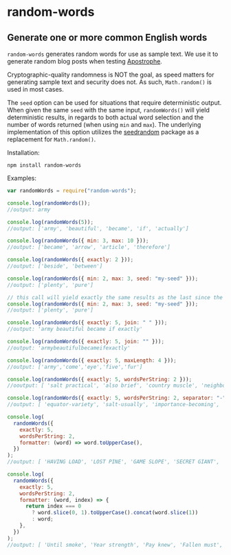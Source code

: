 # random-words

## Generate one or more common English words

`random-words` generates random words for use as sample text. We use it to generate random blog posts when testing [Apostrophe](http://apostrophecms.org).

Cryptographic-quality randomness is NOT the goal, as speed matters for generating sample text and security does not. As such, `Math.random()` is used in most cases.

The `seed` option can be used for situations that require deterministic output. When given the same `seed` with the same input, `randomWords()` will yield deterministic results, in regards to both actual word selection and the number of words returned (when using `min` and `max`). The underlying implementation of this option utilizes the [seedrandom](https://www.npmjs.com/package/seedrandom) package as a replacement for `Math.random()`.

Installation:

    npm install random-words

Examples:

```js
var randomWords = require("random-words");

console.log(randomWords());
//output: army

console.log(randomWords(5));
//output: ['army', 'beautiful', 'became', 'if', 'actually']

console.log(randomWords({ min: 3, max: 10 }));
//output: ['became', 'arrow', 'article', 'therefore']

console.log(randomWords({ exactly: 2 }));
//output: ['beside', 'between']

console.log(randomWords({ min: 2, max: 3, seed: "my-seed" }));
//output: ['plenty', 'pure']

// this call will yield exactly the same results as the last since the same `seed` was used and the other inputs are identical
console.log(randomWords({ min: 2, max: 3, seed: "my-seed" }));
//output: ['plenty', 'pure']

console.log(randomWords({ exactly: 5, join: " " }));
//output: 'army beautiful became if exactly'

console.log(randomWords({ exactly: 5, join: "" }));
//output: 'armybeautifulbecameifexactly'

console.log(randomWords({ exactly: 5, maxLength: 4 }));
//output: ['army','come','eye','five','fur']

console.log(randomWords({ exactly: 5, wordsPerString: 2 }));
//ooutput: [ 'salt practical', 'also brief', 'country muscle', 'neighborhood beyond', 'grew pig' ]

console.log(randomWords({ exactly: 5, wordsPerString: 2, separator: "-" }));
//output: [ 'equator-variety', 'salt-usually', 'importance-becoming', 'stream-several', 'goes-fight' ]

console.log(
  randomWords({
    exactly: 5,
    wordsPerString: 2,
    formatter: (word) => word.toUpperCase(),
  })
);
//output: [ 'HAVING LOAD', 'LOST PINE', 'GAME SLOPE', 'SECRET GIANT', 'INDEED LOCATION' ]

console.log(
  randomWords({
    exactly: 5,
    wordsPerString: 2,
    formatter: (word, index) => {
      return index === 0
        ? word.slice(0, 1).toUpperCase().concat(word.slice(1))
        : word;
    },
  })
);
//output: [ 'Until smoke', 'Year strength', 'Pay knew', 'Fallen must', 'Chief arrow' ]
```
